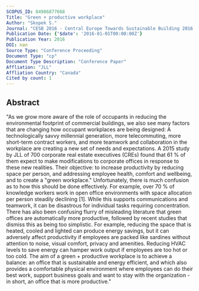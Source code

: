 ```yaml
---
SCOPUS_ID: 84986877668
Title: "Green + productive workplace"
Author: "Skopek S."
Journal: "CESB 2016 - Central Europe Towards Sustainable Building 2016: Innovations for Sustainable Future"
Publication Date: {'$date': '2016-01-01T00:00:00Z'}
Publication Year: 2016
DOI: nan
Source Type: "Conference Proceeding"
Document Type: "cp"
Document Type Description: "Conference Paper"
Affliation: "JLL"
Affliation Country: "Canada"
Cited by count: 1
---
```


## Abstract
"As we grow more aware of the role of occupants in reducing the environmental footprint of commercial buildings, we also see many factors that are changing how occupant workplaces are being designed: A technologically savvy millennial generation, more telecommuting, more short-term contract workers, and more teamwork and collaboration in the workplace are creating a new set of needs and expectations. A 2015 study by JLL of 700 corporate real estate executives (CREs) found that 61 % of them expect to make modifications to corporate offices in response to these new realities. Their objective: to increase productivity by reducing space per person, and addressing employee health, comfort and wellbeing, and to create a \"green workplace.\" Unfortunately, there is much confusion as to how this should be done effectively. For example, over 70 % of knowledge workers work in open office environments with space allocation per person steadily declining [1]. While this supports communications and teamwork, it can be disastrous for individual tasks requiring concentration. There has also been confusing flurry of misleading literature that green offices are automatically more productive, followed by recent studies that dismiss this as being too simplistic. For example, reducing the space that is heated, cooled and lighted can produce energy savings, but it can adversely affect productivity if employees are packed like sardines without attention to noise, visual comfort, privacy and amenities. Reducing HVAC levels to save energy can hamper work output if employees are too hot or too cold. The aim of a green + productive workplace is to achieve a balance: an office that is sustainable and energy efficient, and which also provides a comfortable physical environment where employees can do their best work, support business goals and want to stay with the organization - in short, an office that is more productive."
